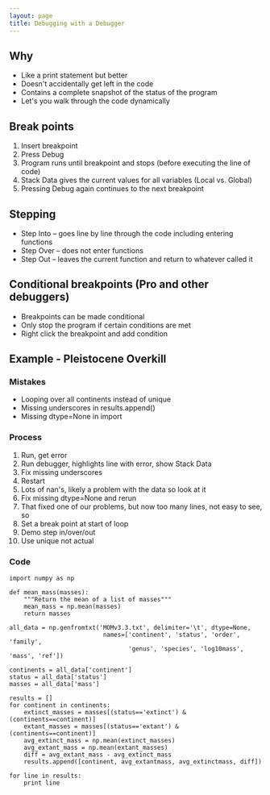 ```yaml
---
layout: page
title: Debugging with a Debugger
---
```


Why
---
* Like a print statement but better
* Doesn't accidentally get left in the code
* Contains a complete snapshot of the status of the program
* Let's you walk through the code dynamically

Break points
------------
1. Insert breakpoint
2. Press Debug
3. Program runs until breakpoint and stops (before executing the line of code)
4. Stack Data gives the current values for all variables (Local vs. Global)
5. Pressing Debug again continues to the next breakpoint

Stepping
--------
* Step Into – goes line by line through the code including entering functions
* Step Over – does not enter functions
* Step Out – leaves the current function and return to whatever called it

Conditional breakpoints (Pro and other debuggers)
------------------------------------------
* Breakpoints can be made conditional
* Only stop the program if certain conditions are met
* Right click the breakpoint and add condition

Example - Pleistocene Overkill
------------------------------

### Mistakes
* Looping over all continents instead of unique
* Missing underscores in results.append()
* Missing dtype=None in import

### Process
1. Run, get error
2. Run debugger, highlights line with error, show Stack Data
3. Fix missing underscores
4. Restart
5. Lots of nan's, likely a problem with the data so look at it
6. Fix missing dtype=None and rerun
7. That fixed one of our problems, but now too many lines, not easy to see, so
8. Set a break point at start of loop
9. Demo step in/over/out
10. Use unique not actual

### Code

    import numpy as np

    def mean_mass(masses):
        """Return the mean of a list of masses"""
        mean_mass = np.mean(masses)
        return masses

    all_data = np.genfromtxt('MOMv3.3.txt', delimiter='\t', dtype=None,
                              names=['continent', 'status', 'order', 'family',
                                     'genus', 'species', 'log10mass', 'mass', 'ref'])

    continents = all_data['continent']
    status = all_data['status']
    masses = all_data['mass']

    results = []
    for continent in continents:
        extinct_masses = masses[(status=='extinct') & (continents==continent)]
        extant_masses = masses[(status=='extant') & (continents==continent)]
        avg_extinct_mass = np.mean(extinct_masses)
        avg_extant_mass = np.mean(extant_masses)
        diff = avg_extant_mass - avg_extinct_mass
        results.append([continent, avg_extantmass, avg_extinctmass, diff])
    
    for line in results:
        print line
